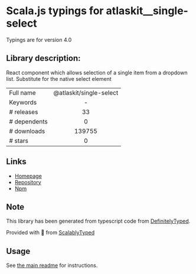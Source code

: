 
# Scala.js typings for atlaskit__single-select

Typings are for version 4.0

## Library description:
React component which allows selection of a single item from a dropdown list. Substitute for the native select element

|                    |                 |
| ------------------ | :-------------: |
| Full name          | @atlaskit/single-select |
| Keywords           | - |
| # releases         | 33 |
| # dependents       | 0 |
| # downloads        | 139755 |
| # stars            | 0 |

## Links
- [Homepage](https://bitbucket.org/atlassian/atlassian-frontend#readme)
- [Repository](https://bitbucket.org/atlassian/atlassian-frontend)
- [Npm](https://www.npmjs.com/package/%40atlaskit%2Fsingle-select)
    


## Note
This library has been generated from typescript code from [DefinitelyTyped](https://definitelytyped.org).

Provided with :purple_heart: from [ScalablyTyped](https://github.com/oyvindberg/ScalablyTyped)

## Usage
See [the main readme](../../readme.md) for instructions.


